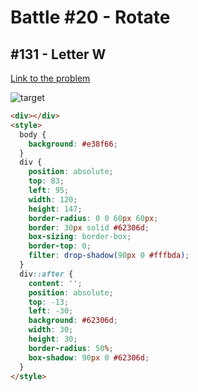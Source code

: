 # Battle #20 - Rotate

## #131 - Letter W

[Link to the problem](https://cssbattle.dev/play/131)

![target](https://cssbattle.dev/targets/131.png)

```html
<div></div>
<style>
  body {
    background: #e38f66;
  }
  div {
    position: absolute;
    top: 83;
    left: 95;
    width: 120;
    height: 147;
    border-radius: 0 0 60px 60px;
    border: 30px solid #62306d;
    box-sizing: border-box;
    border-top: 0;
    filter: drop-shadow(90px 0 #fffbda);
  }
  div::after {
    content: '';
    position: absolute;
    top: -13;
    left: -30;
    background: #62306d;
    width: 30;
    height: 30;
    border-radius: 50%;
    box-shadow: 90px 0 #62306d;
  }
</style>
```
